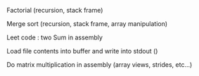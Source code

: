 Factorial (recursion, stack frame)

Merge sort (recursion, stack frame, array manipulation)

Leet code : two Sum in assembly

Load file contents into buffer and write into stdout ()

Do matrix multiplication in assembly (array views, strides, etc...)
